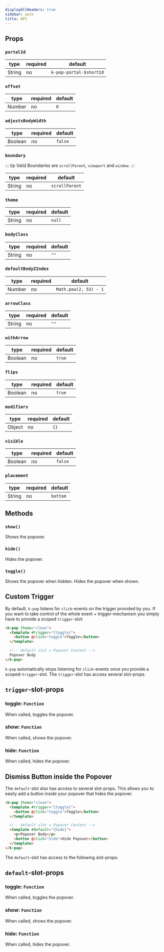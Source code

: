 ```yaml
---
displayAllHeaders: true
sidebar: auto
title: API
---
```


## Props

### `portalId`

|type|required|default|
|------|------|-------|
|String| no | `k-pop-portal-$shortId` |

### `offset`

|type|required|default|
|------|------|-------|
|Number| no | `0` |

### `adjustsBodyWidth`

|type|required|default|
|------|------|-------|
|Boolean| no | `false` |

### `boundary`

::: tip
Valid Boundaries are `scrollParent`, `viewport` and `window`.
:::

|type|required|default|
|------|------|-------|
|String| no |`scrollParent`|


### `theme`

|type|required|default|
|------|------|-------|
|String| no | `null` |

### `bodyClass`

| type | required | default |
|------|------|-------|
| String | no | `""` |

### `defaultBodyZIndex`

| type | required | default |
|------|------|-------|
| Number | no | `Math.pow(2, 53) - 1` |

### `arrowClass`

| type | required | default |
|------|------|-------|
| String | no | `""` |

### `withArrow`

| type | required | default |
|------|------|-------|
| Boolean | no | `true` |

### `flips`

| type | required | default |
|------|------|-------|
| Boolean | no | `true` |

### `modifiers`

| type | required | default |
|------|------|-------|
| Object | no | `{}` |

### `visible`

| type | required | default |
|------|------|-------|
| Boolean | no | `false` |

### `placement`

| type | required | default |
|------|------|-------|
| String | no | `bottom` |

## Methods

### `show()`
Shows the popover.

### `hide()`
Hides the popover.

### `toggle()`
Shows the popover when hidden. Hides the popover when shown.


## Custom Trigger

By default, `k-pop` listens for `click`-events on the trigger provided by you. If you want to take control of the whole event + trigger-mechanism you simply have to provide a scoped `trigger`-slot:

```html
<k-pop theme="clean">
  <template #trigger="{toggle}">
    <button @click="toggle">Toggle</button>
  </template>

  <!-- default slot = Popover Content -->
  Popover Body
</k-pop>
```

`k-pop` automatically stops listening for `click`-events once you provide a scoped-`trigger`-slot. The `trigger`-slot has access several slot-props.

## `trigger`-slot-props

### toggle: `Function`
When called, toggles the popover.

### show: `Function`
When called, shows the popover.

### hide: `Function`
When called, hides the popover.

## Dismiss Button inside the Popover

The `default`-slot also has access to several slot-props. This allows you to easily add a button inside your popover that hides the popover.


```html
<k-pop theme="clean">
  <template #trigger="{toggle}">
    <button @click="toggle">Toggle</button>
  </template>

  <!-- default slot = Popover Content -->
  <template #default="{hide}">
    <p>Popover Body</p>
    <button @click="hide">Hide Popover</button>
  </template>
</k-pop>
```

The `default`-slot has access to the following slot-props:

## `default`-slot-props

### toggle: `Function`
When called, toggles the popover.

### show: `Function`
When called, shows the popover.

### hide: `Function`
When called, hides the popover.


